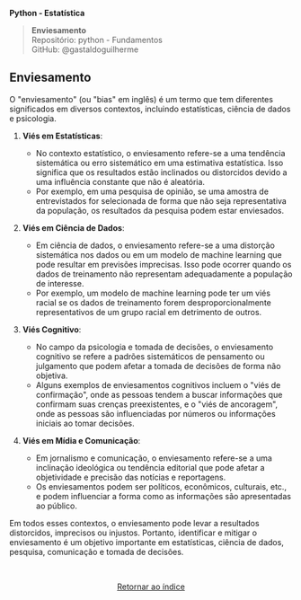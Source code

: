 **Python - Estatística** 
>**Enviesamento**    
> Repositório: python - Fundamentos  
> GitHub: @gastaldoguilherme
&nbsp;

## Enviesamento

O "enviesamento" (ou "bias" em inglês) é um termo que tem diferentes significados em diversos contextos, incluindo estatísticas, ciência de dados e psicologia. 

1. **Viés em Estatísticas**:
   - No contexto estatístico, o enviesamento refere-se a uma tendência sistemática ou erro sistemático em uma estimativa estatística. Isso significa que os resultados estão inclinados ou distorcidos devido a uma influência constante que não é aleatória.
   - Por exemplo, em uma pesquisa de opinião, se uma amostra de entrevistados for selecionada de forma que não seja representativa da população, os resultados da pesquisa podem estar enviesados.

2. **Viés em Ciência de Dados**:
   - Em ciência de dados, o enviesamento refere-se a uma distorção sistemática nos dados ou em um modelo de machine learning que pode resultar em previsões imprecisas. Isso pode ocorrer quando os dados de treinamento não representam adequadamente a população de interesse.
   - Por exemplo, um modelo de machine learning pode ter um viés racial se os dados de treinamento forem desproporcionalmente representativos de um grupo racial em detrimento de outros.

3. **Viés Cognitivo**:
   - No campo da psicologia e tomada de decisões, o enviesamento cognitivo se refere a padrões sistemáticos de pensamento ou julgamento que podem afetar a tomada de decisões de forma não objetiva.
   - Alguns exemplos de enviesamentos cognitivos incluem o "viés de confirmação", onde as pessoas tendem a buscar informações que confirmam suas crenças preexistentes, e o "viés de ancoragem", onde as pessoas são influenciadas por números ou informações iniciais ao tomar decisões.

4. **Viés em Mídia e Comunicação**:
   - Em jornalismo e comunicação, o enviesamento refere-se a uma inclinação ideológica ou tendência editorial que pode afetar a objetividade e precisão das notícias e reportagens.
   - Os enviesamentos podem ser políticos, econômicos, culturais, etc., e podem influenciar a forma como as informações são apresentadas ao público.

Em todos esses contextos, o enviesamento pode levar a resultados distorcidos, imprecisos ou injustos. Portanto, identificar e mitigar o enviesamento é um objetivo importante em estatísticas, ciência de dados, pesquisa, comunicação e tomada de decisões.


&nbsp;

<div align="center">
   
[Retornar ao índice](/README.md)

</div>